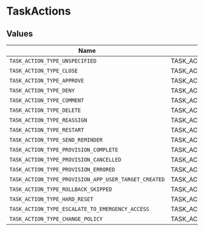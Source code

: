 # TaskActions


## Values

| Name                                                 | Value                                                |
| ---------------------------------------------------- | ---------------------------------------------------- |
| `TASK_ACTION_TYPE_UNSPECIFIED`                       | TASK_ACTION_TYPE_UNSPECIFIED                         |
| `TASK_ACTION_TYPE_CLOSE`                             | TASK_ACTION_TYPE_CLOSE                               |
| `TASK_ACTION_TYPE_APPROVE`                           | TASK_ACTION_TYPE_APPROVE                             |
| `TASK_ACTION_TYPE_DENY`                              | TASK_ACTION_TYPE_DENY                                |
| `TASK_ACTION_TYPE_COMMENT`                           | TASK_ACTION_TYPE_COMMENT                             |
| `TASK_ACTION_TYPE_DELETE`                            | TASK_ACTION_TYPE_DELETE                              |
| `TASK_ACTION_TYPE_REASSIGN`                          | TASK_ACTION_TYPE_REASSIGN                            |
| `TASK_ACTION_TYPE_RESTART`                           | TASK_ACTION_TYPE_RESTART                             |
| `TASK_ACTION_TYPE_SEND_REMINDER`                     | TASK_ACTION_TYPE_SEND_REMINDER                       |
| `TASK_ACTION_TYPE_PROVISION_COMPLETE`                | TASK_ACTION_TYPE_PROVISION_COMPLETE                  |
| `TASK_ACTION_TYPE_PROVISION_CANCELLED`               | TASK_ACTION_TYPE_PROVISION_CANCELLED                 |
| `TASK_ACTION_TYPE_PROVISION_ERRORED`                 | TASK_ACTION_TYPE_PROVISION_ERRORED                   |
| `TASK_ACTION_TYPE_PROVISION_APP_USER_TARGET_CREATED` | TASK_ACTION_TYPE_PROVISION_APP_USER_TARGET_CREATED   |
| `TASK_ACTION_TYPE_ROLLBACK_SKIPPED`                  | TASK_ACTION_TYPE_ROLLBACK_SKIPPED                    |
| `TASK_ACTION_TYPE_HARD_RESET`                        | TASK_ACTION_TYPE_HARD_RESET                          |
| `TASK_ACTION_TYPE_ESCALATE_TO_EMERGENCY_ACCESS`      | TASK_ACTION_TYPE_ESCALATE_TO_EMERGENCY_ACCESS        |
| `TASK_ACTION_TYPE_CHANGE_POLICY`                     | TASK_ACTION_TYPE_CHANGE_POLICY                       |